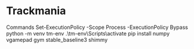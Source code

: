 # Trackmania

Commands 
Set-ExecutionPolicy -Scope Process -ExecutionPolicy Bypass
python -m venv tm-env 
.\tm-env\Scripts\activate
pip install numpy vgamepad gym stable_baseline3 shimmy